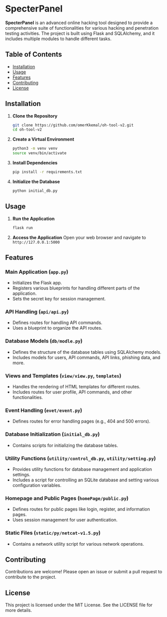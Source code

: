 # SpecterPanel

**SpecterPanel** is an advanced online hacking tool designed to provide a comprehensive suite of functionalities for various hacking and penetration testing activities. The project is built using Flask and SQLAlchemy, and it includes multiple modules to handle different tasks.

## Table of Contents
- [Installation](#installation)
- [Usage](#usage)
- [Features](#features)
- [Contributing](#contributing)
- [License](#license)

## Installation

1. **Clone the Repository**
    ```bash
    git clone https://github.com/omerKkemal/oh-tool-v2.git
    cd oh-tool-v2
    ```

2. **Create a Virtual Environment**
    ```bash
    python3 -m venv venv
    source venv/bin/activate
    ```

3. **Install Dependencies**
    ```bash
    pip install -r requirements.txt
    ```

4. **Initialize the Database**
    ```bash
    python initial_db.py
    ```

## Usage

1. **Run the Application**
    ```bash
    flask run
    ```

2. **Access the Application**
    Open your web browser and navigate to `http://127.0.0.1:5000`

## Features

### Main Application (`app.py`)
- Initializes the Flask app.
- Registers various blueprints for handling different parts of the application.
- Sets the secret key for session management.

### API Handling (`api/api.py`)
- Defines routes for handling API commands.
- Uses a blueprint to organize the API routes.

### Database Models (`db/modle.py`)
- Defines the structure of the database tables using SQLAlchemy models.
- Includes models for users, API commands, API links, phishing data, and more.

### Views and Templates (`view/view.py`, `templates`)
- Handles the rendering of HTML templates for different routes.
- Includes routes for user profile, API commands, and other functionalities.

### Event Handling (`evet/event.py`)
- Defines routes for error handling pages (e.g., 404 and 500 errors).

### Database Initialization (`initial_db.py`)
- Contains scripts for initializing the database tables.

### Utility Functions (`utility/control_db.py`, `utility/setting.py`)
- Provides utility functions for database management and application settings.
- Includes a script for controlling an SQLite database and setting various configuration variables.

### Homepage and Public Pages (`homePage/public.py`)
- Defines routes for public pages like login, register, and information pages.
- Uses session management for user authentication.

### Static Files (`static/py/netcat-v1.5.py`)
- Contains a network utility script for various network operations.

## Contributing

Contributions are welcome! Please open an issue or submit a pull request to contribute to the project.

## License

This project is licensed under the MIT License. See the LICENSE file for more details.